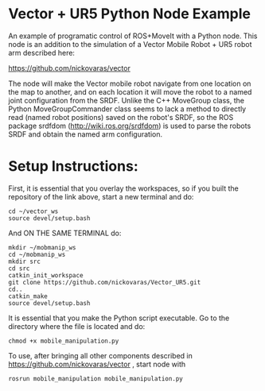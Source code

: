 # Vector + UR5 Python Node Example

An example of programatic control of ROS+MoveIt with a Python node. This node is an addition to the simulation of a Vector Mobile Robot + UR5 robot arm described here:

https://github.com/nickovaras/vector

The node will make the Vector mobile robot navigate from one location on the map to another, and on each location it will move the robot to a named joint configuration from the SRDF. Unlike the C++ MoveGroup class, the Python MoveGroupCommander class seems to lack a method to directly read <group states> (named robot positions) saved on the robot's SRDF, so the ROS package srdfdom (http://wiki.ros.org/srdfdom) is used to parse the robots SRDF and obtain the named arm configuration.


# Setup Instructions:

First, it is essential that you overlay the workspaces, so if you built the repository of the link above, start a new terminal and do:

```
cd ~/vector_ws
source devel/setup.bash
```

And ON THE SAME TERMINAL do:

```
mkdir ~/mobmanip_ws
cd ~/mobmanip_ws
mkdir src
cd src
catkin_init_workspace
git clone https://github.com/nickovaras/Vector_UR5.git
cd..
catkin_make
source devel/setup.bash
```
It is essential that you make the Python script executable. Go to the directory where the file is located and do: 
```
chmod +x mobile_manipulation.py
```

To use, after bringing all other components described in https://github.com/nickovaras/vector , start node with
```
rosrun mobile_manipulation mobile_manipulation.py

